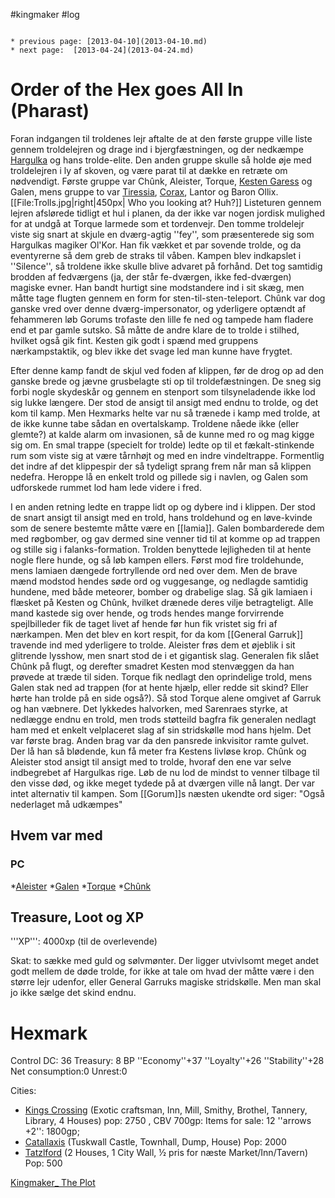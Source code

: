 #kingmaker #log

```ad-info

* previous page: [2013-04-10](2013-04-10.md)
* next page:  [2013-04-24](2013-04-24.md) 
```

# Order of the Hex goes All In (Pharast)  
 
Foran indgangen til troldenes lejr aftalte de at den første gruppe ville liste gennem  troldelejren og drage ind i bjergfæstningen, og der nedkæmpe [Hargulka](Hargulka.md) og hans trolde-elite. Den anden gruppe skulle så holde øje med troldelejren i ly af skoven, og være parat til at dække en retræte om nødvendigt. Første gruppe var Chûnk, Aleister, Torque, [Kesten Garess](Kesten%20Garess.md) og Galen, mens gruppe to var [Tiressia](Tiressia.md), [Corax](Corax.md), Lantor og Baron Ollix. 
[[File:Trolls.jpg|right|450px| Who you looking at? Huh?]]
Listeturen gennem lejren afslørede tidligt et hul i planen, da der ikke var nogen jordisk mulighed for at undgå at Torque larmede som et tordenvejr. Den tomme troldelejr viste sig snart at skjule en dværg-agtig ''fey'', som præsenterede sig som Hargulkas magiker Ol'Kor. Han fik vækket et par sovende trolde, og da eventyrerne så dem greb de straks til våben. Kampen blev indkapslet i ''Silence'', så troldene ikke skulle blive advaret på forhånd. Det tog samtidig brodden af fedværgens (ja, der står fe-dværgen, ikke fed-dværgen) magiske evner. Han bandt hurtigt sine modstandere ind i sit skæg, men måtte tage flugten gennem en form for sten-til-sten-teleport. Chûnk var dog ganske vred over denne dværg-impersonator, og yderligere optændt af fehammeren løb Gorums trofaste den lille fe ned og tampede ham fladere end et par gamle sutsko. Så måtte de andre klare de to trolde i stilhed, hvilket også gik fint. Kesten gik godt i spænd med gruppens nærkampstaktik, og blev ikke det svage led man kunne have frygtet.
Efter denne kamp fandt de skjul ved foden af klippen, før de drog op ad den ganske brede og jævne grusbelagte sti op til troldefæstningen. De sneg sig forbi nogle skydeskår og gennem en stenport som tilsyneladende ikke lod sig lukke længere. Der stod de ansigt til ansigt med endnu to trolde, og det kom til kamp. Men Hexmarks helte var nu så trænede i kamp med trolde, at de ikke kunne tabe sådan en overtalskamp. Troldene nåede ikke (eller glemte?) at kalde alarm om invasionen, så de kunne med ro og mag kigge sig om. En smal trappe (specielt for trolde) ledte op til et fækalt-stinkende rum som viste sig at være tårnhøjt og med en indre vindeltrappe. Formentlig det indre af det klippespir der så tydeligt sprang frem når man så klippen nedefra. Heroppe lå en enkelt trold og pillede sig i navlen, og Galen som udforskede rummet lod ham lede videre i fred.
I en anden retning ledte en trappe lidt op og dybere ind i klippen. Der stod de snart ansigt til ansigt med en trold, hans troldehund og en løve-kvinde som de senere bestemte måtte være en [[lamia]]. Galen bombarderede dem med røgbomber, og gav dermed sine venner tid til at komme op ad trappen og stille sig i falanks-formation. Trolden benyttede lejligheden til at hente nogle flere hunde, og så løb kampen ellers. Først mod fire troldehunde, mens lamiaen dængede fortryllende ord ned over dem. Men de brave mænd modstod hendes søde ord og vuggesange, og nedlagde samtidig hundene, med både meteorer, bomber og drabelige slag. Så gik lamiaen i flæsket på Kesten og Chûnk, hvilket drænede deres vilje betragteligt. Alle mand kastede sig over hende, og trods hendes mange forvirrende spejlbilleder fik de taget livet af hende før hun fik vristet sig fri af nærkampen. Men det blev en kort respit, for da kom [[General Garruk]] travende ind med yderligere to trolde. Aleister frøs dem et øjeblik i sit glitrende lysshow, men snart stod de i et gigantisk slag. Generalen fik slået Chûnk på flugt, og derefter smadret Kesten mod stenvæggen da han prøvede at træde til siden. Torque fik nedlagt den oprindelige trold, mens Galen stak ned ad trappen (for at hente hjælp, eller redde sit skind? Eller hørte han trolde på en side også?). Så stod Torque alene omgivet af Garruk og han væbnere. Det lykkedes halvorken, med Sarenraes styrke, at nedlægge endnu en trold, men trods støtteild bagfra fik generalen nedlagt ham med et enkelt velplaceret slag af sin stridskølle mod hans hjelm. Det var første brag. Anden brag var da den pansrede inkvisitor ramte gulvet. Der lå han så blødende, kun få meter fra Kestens livløse krop. Chûnk og Aleister stod ansigt til ansigt med to trolde, hvoraf den ene var selve indbegrebet af Hargulkas rige. Løb de nu lod de mindst to venner tilbage til den visse død, og ikke meget tydede på at dværgen ville nå langt. Der var intet alternativ til kampen. Som [[Gorum]]s næsten ukendte ord siger: "Også nederlaget må udkæmpes"
## Hvem var med 
### PC 
 
*[Aleister](Aleister.md)
*[Galen](Galen%20Jabir.md)
*[Torque](Torque%20Firebrand.md)
*[Chûnk](Chûnk%20Van%20Der%20Hamer.md)
## Treasure, Loot og XP 
'''XP''': 4000xp (til de overlevende)
Skat:  to sække med guld og sølvmønter. Der ligger utvivlsomt meget andet godt mellem de døde trolde, for ikke at tale om hvad der måtte være i den større lejr udenfor, eller General Garruks magiske stridskølle. Men man skal jo ikke sælge det skind endnu.
# Hexmark  
Control DC: 36 Treasury: 8 BP
  ''Economy''+37 ''Loyalty''+26 ''Stability''+28
  Net consumption:0  Unrest:0
Cities:
* [Kings Crossing](Kings%20Crossing.md) (Exotic craftsman, Inn, Mill, Smithy, Brothel, Tannery, Library, 4 Houses) pop: 2750 , CBV 700gp: Items for sale: 12 ''arrows +2'': 1800gp; 
* [Catallaxis](Catallaxis.md) (Tuskwall Castle, Townhall, Dump, House)  Pop: 2000
* [Tatzlford](Tatzlford.md)  (2 Houses, 1 City Wall, ½ pris for næste Market/Inn/Tavern) Pop: 500
[Kingmaker_ The Plot](Kingmaker_%20The%20Plot.md)
